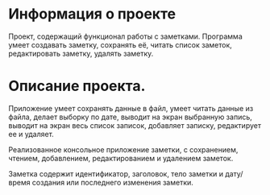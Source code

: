 # Информация о проекте
Проект, содержащий функционал работы с заметками. Программа умеет создавать заметку, сохранять её, читать список заметок,
редактировать заметку, удалять заметку.
# Описание проекта.
Приложение умеет сохранять данные в файл, умеет читать данные из файла, делает выборку по дате, выводит на экран выбранную запись, выводит на экран весь список записок, добавляет записку, редактирует ее и удаляет.

Реализованное консольное приложение заметки, с сохранением, чтением, добавлением, редактированием и удалением заметок.

Заметка содержит идентификатор, заголовок, тело заметки и дату/время создания или последнего изменения заметки.
